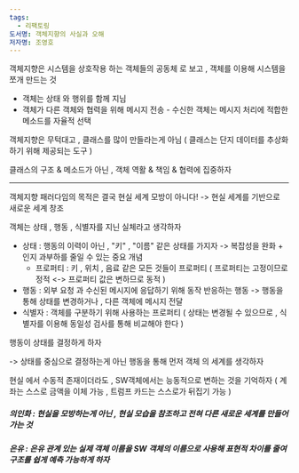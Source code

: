 ```yaml
---
tags:
  - 리팩토링
도서명: 객체지향의 사실과 오해
저자명: 조영호
---
```

객체지향은 시스템을 상호작용 하는 객체들의 공동체 로 보고 , 객체를 이용해 시스템을 쪼개 만드는 것

- 객체는 상태 와 행위를 함께 지님
- 객체가 다른 객체와 협력을 위해 메시지 전송 - 수신한 객체는 메시지 처리에 적합한 메소드를 자율적 선택

객체지향은 무턱대고 , 클래스를 많이 만들라는게 아님
( 클래스는 단지 데이터를 추상화 하기 위해 제공되는 도구 )

클래스의 구조 & 메소드가 아닌 , 객체 역활 & 책임 & 협력에 집중하자

---

객체지향 패러다임의 목적은 결국 현실 세계 모방이 아니다!
-> 현실 세계를 기반으로 새로운 세계 창조

객체는 상태 , 행동 , 식별자를 지닌 실체라고 생각하자

- 상태 : 행동의 이력이 아닌 , "키" , "이름" 같은 상태를 가지자
	-> 복잡성을 완화 + 인지 과부하를 줄일 수 있는 중요 개념
	- 프로퍼티 : 키 , 위치 , 음료 같은 모든 것들이 프로퍼티 ( 프로퍼티는 고정이므로 정적 <-> 프로퍼티 값은 변하므로 동적 )
- 행동 : 외부 요청 과 수신된 메시지에 응답하기 위해 동작 반응하는 행동
	-> 행동을 통해 상태를 변경하거나 , 다른 객체에 메시지 전달
- 식별자 : 객체를 구분하기 위해 사용하는 프로퍼티 ( 상태는 변경될 수 있으므로 , 식별자를 이용해 동일성 검사를 통해 비교해야 한다 )

행동이 상태를 결정하게 하자

-> 상태를 중심으로 결정하는게 아닌 행동을 통해 먼저 객체
의 세계를 생각하자

현실 에서 수동적 존재이더라도 , SW객체에서는 능동적으로 변하는 것을 기억하자
( 계좌는 스스로 금액을 이체 가능 , 트럼프 카드는 스스로가 뒤집기 가능 )

##### 의인화 : 현실을 모방하는게 아닌 , 현실 모습을 참조하고 전혀 다른 새로운 세계를 만들어 가는 것

##### 은유 : 은유 관계 있는 실제 객체 이름을 SW 객체의 이름으로 사용해 표현적 차이를 줄여 구조를 쉽게 예측 가능하게 하자

